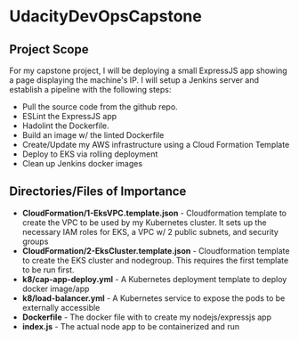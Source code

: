 # UdacityDevOpsCapstone

## Project Scope
For my capstone project, I will be deploying a small ExpressJS app showing a page displaying the machine's IP. I will setup a Jenkins server and establish a pipeline with the following steps:
- Pull the source code from the github repo. 
- ESLint the ExpressJS app
- Hadolint the Dockerfile.
- Build an image w/ the linted Dockerfile
- Create/Update my AWS infrastructure using a Cloud Formation Template
- Deploy to EKS via rolling deployment
- Clean up Jenkins docker images

## Directories/Files of Importance
- **CloudFormation/1-EksVPC.template.json** - Cloudformation template to create the VPC to be used by my Kubernetes cluster. It sets up the necessary IAM roles for EKS, a VPC w/ 2 public subnets, and security groups
- **CloudFormation/2-EksCluster.template.json** - Cloudformation template to create the EKS cluster and nodegroup. This requires the first template to be run first.
- **k8/cap-app-deploy.yml** - A Kubernetes deployment template to deploy docker image/app
- **k8/load-balancer.yml** - A Kubernetes service to expose the pods to be externally accessible
- **Dockerfile** - The docker file with to create my nodejs/expressjs app
- **index.js** - The actual node app to be containerized and run